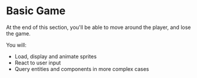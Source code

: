 # Basic Game

At the end of this section, you'll be able to move around the player, and lose the game.

You will:
* Load, display and animate sprites
* React to user input
* Query entities and components in more complex cases
